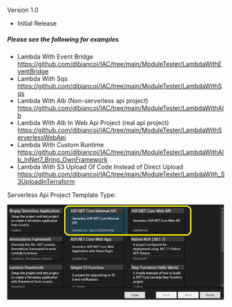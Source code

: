 Version 1.0
 - Initial Release

##### Please see the following for examples
- Lambda With Event Bridge https://github.com/dibiancoj/IAC/tree/main/ModuleTester/LambdaWithEventBridge
- Lambda With Sqs https://github.com/dibiancoj/IAC/tree/main/ModuleTester/LambdaWithSqs
- Lambda With Alb (Non-serverless api project) https://github.com/dibiancoj/IAC/tree/main/ModuleTester/LambdaWithAlb 
- Lambda With Alb In Web Api Project (real api project) https://github.com/dibiancoj/IAC/tree/main/ModuleTester/LambdaWithServerlessWebApi
- Lambda With Custom Runtime https://github.com/dibiancoj/IAC/tree/main/ModuleTester/LambdaWithAlb_InNet7_Bring_OwnFramework
- Lambda With S3 Upload Of Code Instead of Direct Upload https://github.com/dibiancoj/IAC/tree/main/ModuleTester/LambdaWith_S3UploadInTerraform

Serverless Api Project Template Type:

![Serverless Project Type Selection](https://github.com/dibiancoj/IAC/blob/main/DocumentationResources/ServerlessTemplateTypeVS.png)
